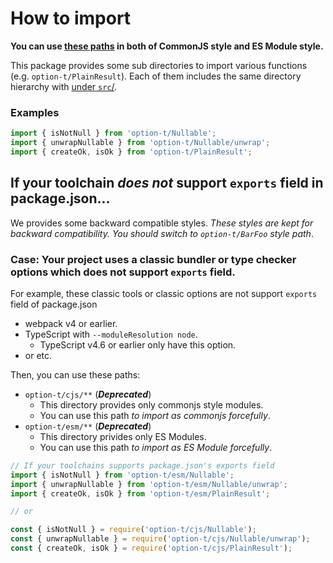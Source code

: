 # How to import

**You can use [these paths](./public_api_list.md) in both of CommonJS style and ES Module style.**

This package provides some sub directories to import various functions (e.g. `option-t/PlainResult`).
Each of them includes the same directory hierarchy with [under `src`/](../packages/option-t/src/).

### Examples

```js
import { isNotNull } from 'option-t/Nullable';
import { unwrapNullable } from 'option-t/Nullable/unwrap';
import { createOk, isOk } from 'option-t/PlainResult';
```


## If your toolchain _does not_ support `exports` field in package.json...

We provides some backward compatible styles.
_These styles are kept for backward compatibility. You should switch to `option-t/BarFoo` style path_.

### Case: Your project uses a classic bundler or type checker options which does not support `exports` field.

For example, these classic tools or classic options are not support `exports` field of package.json

- webpack v4 or earlier.
- TypeScript with `--moduleResolution node`.
    - TypeScript v4.6 or earlier only have this option.
- or etc.

Then, you can use these paths:

- `option-t/cjs/**` (__*Deprecated*__)
   - This directory provides only commonjs style modules.
   - You can use this path _to import as commonjs forcefully_.
- `option-t/esm/**` (__*Deprecated*__)
   - This directory privides only ES Modules.
   - You can use this path _to import as ES Module forcefully_.

```js
// If your toolchains supports package.json's exports field
import { isNotNull } from 'option-t/esm/Nullable';
import { unwrapNullable } from 'option-t/esm/Nullable/unwrap';
import { createOk, isOk } from 'option-t/esm/PlainResult';

// or

const { isNotNull } = require('option-t/cjs/Nullable');
const { unwrapNullable } = require('option-t/cjs/Nullable/unwrap');
const { createOk, isOk } = require('option-t/cjs/PlainResult');
```
